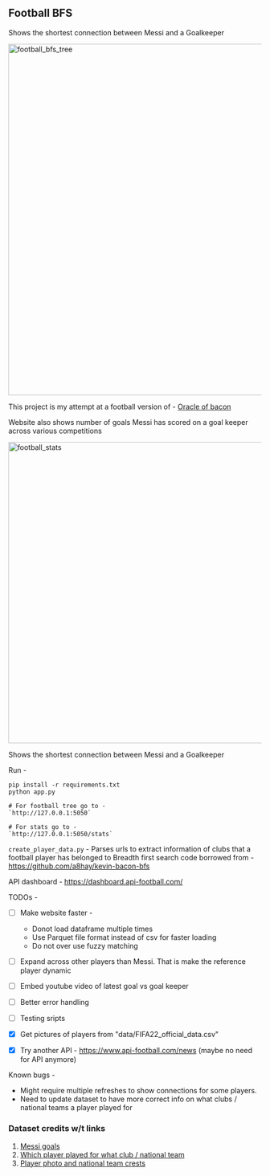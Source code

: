 
## Football BFS


Shows the shortest connection between Messi and a Goalkeeper


<img width="700" alt="football_bfs_tree" src="https://user-images.githubusercontent.com/34306898/208472128-bc3f5936-6a86-485f-aacc-8937f16a9496.png">


This project is my attempt at a football version of - [Oracle of bacon](https://oracleofbacon.org/movielinks.php) 



 Website also shows number of goals Messi has scored on a goal keeper across various competitions

<img width="600" alt="football_stats" src="https://user-images.githubusercontent.com/34306898/208269586-0ca92a35-b229-4a95-a81b-1acb636b47df.png">


Shows the shortest connection between Messi and a Goalkeeper

Run -
```
pip install -r requirements.txt
python app.py

# For football tree go to - 
`http://127.0.0.1:5050`

# For stats go to - 
`http://127.0.0.1:5050/stats`
```

`create_player_data.py` - Parses urls to extract information of clubs that a football player has belonged to
Breadth first search code borrowed from - https://github.com/a8hay/kevin-bacon-bfs

API dashboard - https://dashboard.api-football.com/

TODOs -

- [ ] Make website faster - 
    - Donot load dataframe multiple times
    - Use Parquet file format instead of csv for faster loading
    - Do not over use fuzzy matching
- [ ] Expand across other players than Messi. That is make the reference player dynamic 
- [ ] Embed youtube video of latest goal vs goal keeper
- [ ] Better error handling 
- [ ] Testing sripts
- [x] Get pictures of players from "data/FIFA22_official_data.csv"
- [x] Try another API - https://www.api-football.com/news (maybe no need for API anymore)


Known bugs -
- Might require multiple refreshes to show connections for some players. 
- Need to update dataset to have more correct info on what clubs / national teams a player played for

### Dataset credits w/t links

1. [Messi goals](https://fbref.com/en/players/d70ce98e/goallogs/all_comps/Lionel-Messi-Goal-Log#goallogs_goals)
2. [Which player played for what club / national team](https://sofifa.com/)
2. [Player photo and national team crests](https://www.kaggle.com/datasets/stefanoleone992/fifa-22-complete-player-dataset)


